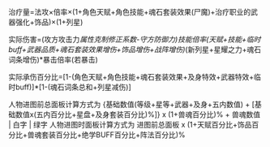 治疗量=法攻×倍率×(1+角色天赋+角色技能+魂石套装效果(尸魔)+治疗职业的武器强化+饰品)×(1+列星)

实际伤害=(攻方攻击力*属性克制修正系数-守方防御力)*技能倍率*(天赋+技能+临时buff+武器品质+魂石套装效果增伤+饰品增伤+战阵增伤)*(新列星+星耀之力+魂石词条增伤)*暴击倍率(若暴击)

实际承伤百分比=[1-(角色天赋+角色技能+魂石套装效果+及身特效+武器特效+临时buff)]*[1-(魂石词条总和+列星减伤)]

人物进图前总面板计算方式为
                    {基础数值(等级+星等+武器+及身+五内数值) + [基础数值x(五内百分比+星盘+及身套装百分比)%]} x (1+兽魂百分比)% + 兽魂数值
                    |                               白字                                       |               绿字
人物进图时面板计算方式为
进图前总面板 x (1+天赋百分比+饰品百分比+兽魂套装百分比+绝学BUFF百分比+阵法百分比)%

